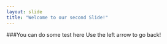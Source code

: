 ```yaml
---
layout: slide
title: "Welcome to our second Slide!"
---
```

###You can do some test here
Use the left arrow to go back!
